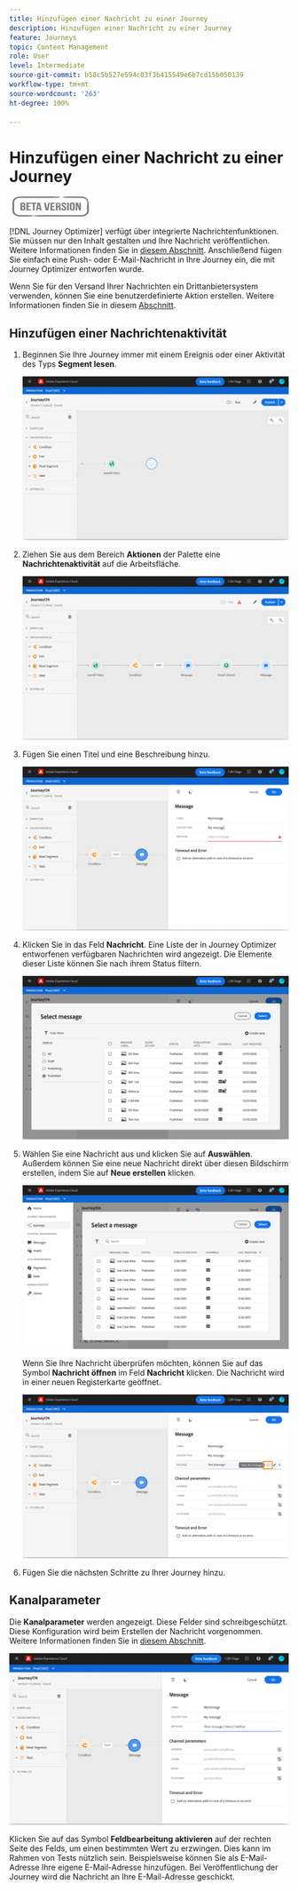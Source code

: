 ```yaml
---
title: Hinzufügen einer Nachricht zu einer Journey
description: Hinzufügen einer Nachricht zu einer Journey
feature: Journeys
topic: Content Management
role: User
level: Intermediate
source-git-commit: b58c5b527e594c03f3b415549e6b7cd15b050139
workflow-type: tm+mt
source-wordcount: '263'
ht-degree: 100%

---
```


# Hinzufügen einer Nachricht zu einer Journey

![](../assets/do-not-localize/badge.png)

[!DNL Journey Optimizer] verfügt über integrierte Nachrichtenfunktionen. Sie müssen nur den Inhalt gestalten und Ihre Nachricht veröffentlichen. Weitere Informationen finden Sie in [diesem Abschnitt](../get-started-content.md). Anschließend fügen Sie einfach eine Push- oder E-Mail-Nachricht in Ihre Journey ein, die mit Journey Optimizer entworfen wurde.

Wenn Sie für den Versand Ihrer Nachrichten ein Drittanbietersystem verwenden, können Sie eine benutzerdefinierte Aktion erstellen. Weitere Informationen finden Sie in diesem [Abschnitt](../action/action.md).

## Hinzufügen einer Nachrichtenaktivität

1. Beginnen Sie Ihre Journey immer mit einem Ereignis oder einer Aktivität des Typs **Segment lesen**.

   ![](../assets/jo-message0.png)

1. Ziehen Sie aus dem Bereich **Aktionen** der Palette eine **Nachrichtenaktivität** auf die Arbeitsfläche.

   ![](../assets/jo-message1.png)

1. Fügen Sie einen Titel und eine Beschreibung hinzu.

   ![](../assets/jo-message2.png)

1. Klicken Sie in das Feld **Nachricht**. Eine Liste der in Journey Optimizer entworfenen verfügbaren Nachrichten wird angezeigt. Die Elemente dieser Liste können Sie nach ihrem Status filtern.

   ![](../assets/jo-message3.png)

1. Wählen Sie eine Nachricht aus und klicken Sie auf **Auswählen**. Außerdem können Sie eine neue Nachricht direkt über diesen Bildschirm erstellen, indem Sie auf **Neue erstellen** klicken.

   ![](../assets/jo-message4-ter.png)

   Wenn Sie Ihre Nachricht überprüfen möchten, können Sie auf das Symbol **Nachricht öffnen** im Feld **Nachricht** klicken. Die Nachricht wird in einer neuen Registerkarte geöffnet.

   ![](../assets/jo-message4-bis.png)

1. Fügen Sie die nächsten Schritte zu Ihrer Journey hinzu.

## Kanalparameter

Die **Kanalparameter** werden angezeigt. Diese Felder sind schreibgeschützt. Diese Konfiguration wird beim Erstellen der Nachricht vorgenommen. Weitere Informationen finden Sie in [diesem Abschnitt](../get-started-content.md).

![](../assets/jo-message4.png)

Klicken Sie auf das Symbol **Feldbearbeitung aktivieren** auf der rechten Seite des Felds, um einen bestimmten Wert zu erzwingen. Dies kann im Rahmen von Tests nützlich sein. Beispielsweise können Sie als E-Mail-Adresse Ihre eigene E-Mail-Adresse hinzufügen. Bei Veröffentlichung der Journey wird die Nachricht an Ihre E-Mail-Adresse geschickt.
